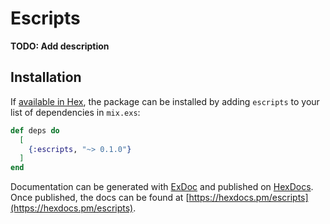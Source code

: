 # Escripts

**TODO: Add description**

## Installation

If [available in Hex](https://hex.pm/docs/publish), the package can be installed
by adding `escripts` to your list of dependencies in `mix.exs`:

```elixir
def deps do
  [
    {:escripts, "~> 0.1.0"}
  ]
end
```

Documentation can be generated with [ExDoc](https://github.com/elixir-lang/ex_doc)
and published on [HexDocs](https://hexdocs.pm). Once published, the docs can
be found at [https://hexdocs.pm/escripts](https://hexdocs.pm/escripts).

